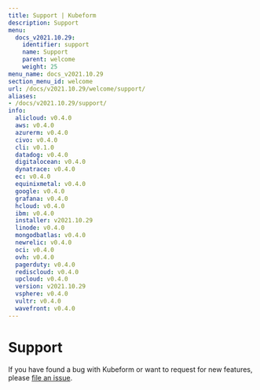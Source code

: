 ```yaml
---
title: Support | Kubeform
description: Support
menu:
  docs_v2021.10.29:
    identifier: support
    name: Support
    parent: welcome
    weight: 25
menu_name: docs_v2021.10.29
section_menu_id: welcome
url: /docs/v2021.10.29/welcome/support/
aliases:
- /docs/v2021.10.29/support/
info:
  alicloud: v0.4.0
  aws: v0.4.0
  azurerm: v0.4.0
  civo: v0.4.0
  cli: v0.1.0
  datadog: v0.4.0
  digitalocean: v0.4.0
  dynatrace: v0.4.0
  ec: v0.4.0
  equinixmetal: v0.4.0
  google: v0.4.0
  grafana: v0.4.0
  hcloud: v0.4.0
  ibm: v0.4.0
  installer: v2021.10.29
  linode: v0.4.0
  mongodbatlas: v0.4.0
  newrelic: v0.4.0
  oci: v0.4.0
  ovh: v0.4.0
  pagerduty: v0.4.0
  rediscloud: v0.4.0
  upcloud: v0.4.0
  version: v2021.10.29
  vsphere: v0.4.0
  vultr: v0.4.0
  wavefront: v0.4.0
---
```


# Support

If you have found a bug with Kubeform or want to request for new features, please [file an issue](https://github.com/kubeform/kubeform/issues/new).
